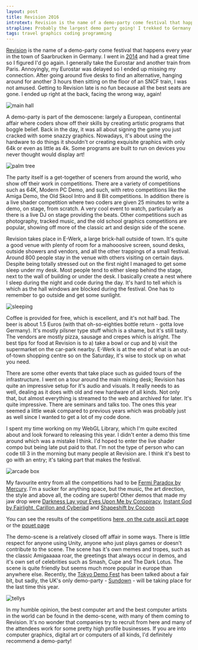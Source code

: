 ```yaml
---
layout: post
title: Revision 2016
introtext: Revision is the name of a demo-party come festival that happens every year in the town of Saarbrucken in Germany
strapline: Probably the largest demo party going! I trekked to Germany for 3 nights under a desk with the best Computer Art anywhere!
tags: travel graphics coding programming
---
```


[Revision](https://2016.revision-party.net/) is the name of a demo-party come festival that happens every year in the town of Saarbrucken in Germany. I went in [2014](https://www.section9.co.uk/posts/2014-04-21-Revision.html) and had a great time so I figured I'd go again. I generally take the Eurostar and another train from Paris. Annoyingly, my Eurostar was delayed so I ended up missing my connection. After going around five desks to find an alternative, hanging around for another 3 hours then sitting on the floor of an SNCF train, I was not amused. Getting to Revision late is no fun because all the best seats are gone. I ended up right at the back, facing the wrong way, again! 

![main hall](https://c2.staticflickr.com/2/1601/26258798935_e06f755f49.jpg)

A demo-party is part of the demoscene: largely a European, continental affair where coders show off their skills by creating artistic programs that boggle belief. Back in the day, it was all about signing the game you just cracked with some snazzy graphics. Nowadays, it's about using the hardware to do things it shouldn't or creating exquisite graphics with only 64k or even as little as 4k. Some programs are built to run on devices you never thought would display art!

![palm tree](https://c2.staticflickr.com/2/1643/25654009314_f457da08e9.jpg)

The party itself is a get-together of sceners from around the world, who show off their work in competitions. There are a variety of competitions such as 64K, Modern PC Demo, and such, with retro competitions like the Amiga Demo, the Old Skool Intro and 8 Bit competitions. In addition there is a live shader competition where two coders are given 25 minutes to write a demo, on stage, from scratch. A very cool event to watch, particularly as there is a live DJ on stage providing the beats. Other competitions such as photography, tracked music, and the old school graphics competitions are popular, showing off more of the classic art and design side of the scene.

Revision takes place in E-Werk, a large brick-hall outside of town. It's quite a good venue with plenty of room for a mahooosive screen, sound desks, outside showers and vendors, and all the other trappings of a small festival. Around 800 people stay in the venue with others visiting on certain days. Despite being totally stressed out on the first night I managed to get some sleep under my desk. Most people tend to either sleep behind the stage, next to the wall of building or under the desk. I basically create a nest where I sleep during the night and code during the day. It's hard to tell which is which as the hall windows are blocked during the festival. One has to remember to go outside and get some sunlight.

![sleeping](https://c2.staticflickr.com/2/1596/26166315572_6676261c5b.jpg)

Coffee is provided for free, which is excellent, and it's not half bad. The beer is about 1.5 Euros (with that oh-so-eighties bottle return - gotta love Germany). It's mostly pilsner type stuff which is a shame, but it's still tasty. The vendors are mostly pizza, sausage and crepes which is alright. The best tips for food at Revision is to a) take a bowl or cup and b) visit the supermarket on the car-park nearby. E-Werk is at the end of what is an out-of-town shopping centre so on the Saturday, it's wise to stock up on what you need.

There are some other events that take place such as guided tours of the infrastructure. I went on a tour around the main mixing desk; Revision has quite an impressive setup for it's audio and visuals. It really needs to as well, dealing as it does with old and new hardware of all kinds. Not only that, but almost everything is streamed to the web and archived for later. It's quite impressive. There are seminars and talks too. The ones this year seemed a little weak compared to previous years which was probably just as well since I wanted to get a lot of my code done.

I spent my time working on my WebGL Library, which I'm quite excited about and look forward to releasing this year. I didn't enter a demo this time around which was a mistake I think. I'd hoped to enter the live shader compo but being late put paid to that. I'm not the type of person who can code till 3 in the morning but many people at Revision are. I think it's best to go with an entry; it's taking part that makes the festival.

![arcade box](https://c2.staticflickr.com/2/1512/26166329672_f9a635122c.jpg)

My favourite entry from all the competitions had to be [Fermi Paradox by Mercury](https://www.pouet.net/prod.php?which=67113). I'm a sucker for anything space, but the music, the art direction, the style and above all, the coding are superb! Other demos that made my jaw drop were [Darkness Lay your Eyes Upon Me by Conspiracy](https://www.pouet.net/prod.php?which=67106), [Instant God by Fairlight, Carillon and Cyberiad](https://www.pouet.net/prod.php?which=67165) and [Shapeshift by Cocoon](https://www.pouet.net/prod.php?which=67164)

You can see the results of the competitions [here, on the cute ascii art page](https://www.pouet.net/party_results.php?which=1550&when=2016) or the [pouet page](https://www.pouet.net/party.php?which=1550&when=2016) 

The demo-scene is a relatively closed off affair in some ways. There is little respect for anyone using Unity, anyone who just plays games or doesn't contribute to the scene. The scene has it's own memes and tropes, such as the classic Amigaaaaa roar, the greetings that always occur in demos, and it's own set of celebrities such as Smash, Cupe and The Dark Lotus. The scene is quite friendly but seems much more popular in europe than anywhere else. Recently, the [Tokyo Demo Fest](http://tokyodemofest.jp/2016/) has been talked about a fair bit, but sadly, the UK's only demo-party - [Sundown](http://sundowndemoparty.net/) - will be taking place for the last time this year. 

![tellys](https://c2.staticflickr.com/2/1577/26258789635_625386fbe1.jpg)

In my humble opinion, the best computer art and the best computer artists in the world can be found in the demo-scene, with many of them coming to Revision. It's no wonder that companies try to recruit from here and many of the attendees work for some pretty high profile businesses. If you are into computer graphics, digital art or computers of all kinds, I'd definitely recommend a demo-party!